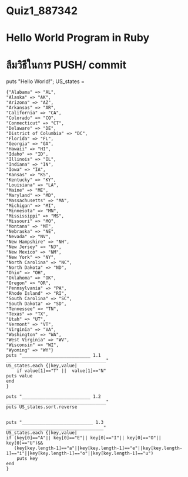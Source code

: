 # Quiz1_887342

# Hello World Program in Ruby
# ลืมวิธีในการ PUSH/ commit
puts "Hello World!";
US_states = 

	{"Alabama" => "AL",
	"Alaska" => "AK",
	"Arizona" => "AZ",
	"Arkansas" => "AR",
	"California" => "CA",
	"Colorado" => "CO",
	"Connecticut" => "CT",
	"Delaware" => "DE",
	"District of Columbia" => "DC",
	"Florida" => "FL",
	"Georgia" => "GA",
	"Hawaii" => "HI",
	"Idaho" => "ID",
	"Illinois" => "IL",
	"Indiana" => "IN",
	"Iowa" => "IA",
	"Kansas" => "KS",
	"Kentucky" => "KY",
	"Louisiana" => "LA",
	"Maine" => "ME",
	"Maryland" => "MD",
	"Massachusetts" => "MA",
	"Michigan" => "MI",
	"Minnesota" => "MN",
	"Mississippi" => "MS",
	"Missouri" => "MO",
	"Montana" => "MT",
	"Nebraska" => "NE",
	"Nevada" => "NV",
	"New Hampshire" => "NH",
	"New Jersey" => "NJ",
	"New Mexico" => "NM",
	"New York" => "NY",
	"North Carolina" => "NC",
	"North Dakota" => "ND",
	"Ohio" => "OH",
	"Oklahoma" => "OK",
	"Oregon" => "OR",
	"Pennsylvania" => "PA",
	"Rhode Island" => "RI",
	"South Carolina" => "SC",
	"South Dakota" => "SD",
	"Tennessee" => "TN",
	"Texas" => "TX",
	"Utah" => "UT",
	"Vermont" => "VT",
	"Virginia" => "VA",
	"Washington" => "WA",
	"West Virginia" => "WV",
	"Wisconsin" => "WI",
	"Wyoming" => "WY"}
	puts "__________________________ 1.1 ______________________________________"
	US_states.each {|key,value|
	    if value[1]=="T" ||  value[1]=="N"
	puts value
	end
	}
	
	puts "__________________________ 1.2 ______________________________________"
    puts US_states.sort.reverse
    
    
   	puts "___________________________ 1.3 _____________________________________"
	US_states.each {|key,value|
	if (key[0]=="A"|| key[0]=="E"|| key[0]=="I"|| key[0]=="O"|| key[0]=="U")&&
	   (key[key.length-1]=="a"||key[key.length-1]=="e"||key[key.length-1]=="i"||key[key.length-1]=="o"||key[key.length-1]=="u")
	    puts key
	end
	}
